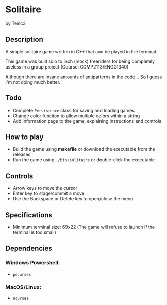 # Solitaire
by Teinc3

## Description
A simple solitaire game written in C++ that can be played in the terminal.

This game was built solo to inch (mock) freeriders for being completely useless in a group project (Course: COMP2113/ENGG1340)

Although there are insane amounts of antipatterns in the code... So I guess I'm not doing much better.

## Todo
- Complete `Persistence` class for saving and loading games
- Change color function to allow multiple colors within a string 
- Add information page to the game, explaining instructions and controls

## How to play
- Build the game using **makefile** or download the executable from the releases
- Run the game using `./bin/solitaire` or double-click the executable

## Controls
- Arrow keys to move the cursor
- Enter key to stage/commit a move
- Use the Backspace or Delete key to open/close the menu

## Specifications
- Minimum terminal size: 69x22 (The game will refuse to launch if the terminal is too small)

## Dependencies
### Windows Powershell:
- `pdcurses`
### MacOS/Linux:
- `ncurses`
